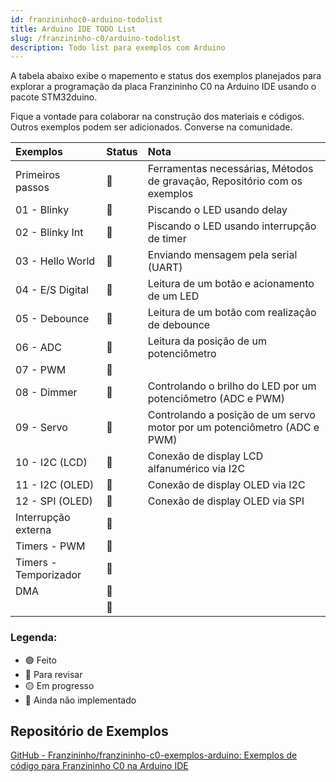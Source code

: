 ```yaml
---
id: franzininhoc0-arduino-todolist
title: Arduino IDE TODO List
slug: /franzininho-c0/arduino-todolist
description: Todo list para exemplos com Arduino
---
```


A tabela abaixo exibe o mapemento e status dos exemplos planejados para explorar a programação da placa Franzininho C0 na Arduino IDE usando o pacote STM32duino.

Fique a vontade para colaborar na construção dos materiais e códigos. Outros exemplos podem ser adicionados. Converse na comunidade.

| Exemplos                | Status | Nota                                                                      |
| :---------------------- | :----- | :------------------------------------------------------------------------ |
| Primeiros passos        | 🔵     | Ferramentas necessárias, Métodos de gravação, Repositório com os exemplos |
| 01 - Blinky             | 🔵     | Piscando o LED usando delay                                               |
| 02 - Blinky Int         | 🔵     | Piscando o LED usando interrupção de timer                                                                    |              |
| 03 - Hello World        | 🔵     | Enviando mensagem pela serial (UART)                                      |
| 04 - E/S Digital        | 🔵     | Leitura de um botão e acionamento de um LED                               |
| 05 - Debounce           | 🔵     | Leitura de um botão com realização de debounce                            |
| 06 - ADC                | 🔵     | Leitura da posição de um potenciômetro                                    |
| 07 - PWM                | 🔴     |                                                                           |
| 08 - Dimmer             | 🔵     | Controlando o brilho do LED por um potenciômetro (ADC e PWM)              |
| 09 - Servo              | 🔵     | Controlando a posição de um servo motor por um potenciômetro (ADC e PWM)  |
| 10 - I2C (LCD)          | 🔵     | Conexão de display LCD alfanumérico via I2C                               |
| 11 - I2C (OLED)         | 🔵     | Conexão de display OLED via I2C                                           |
| 12 - SPI (OLED)         | 🔵     | Conexão de display OLED via SPI                                           |
| Interrupção externa     | 🔴     |                                                                           |
| Timers - PWM            | 🔴     |                                                                           |
| Timers - Temporizador   | 🔴     |                                                                           |
| DMA                     | 🔴     |                                                                           |
|                         | 🔴     |                                                                           |


### Legenda:

- 🟢 Feito
- 🔵 Para revisar
- 🟡 Em progresso
- 🔴 Ainda não implementado

## Repositório de Exemplos

[GitHub - Franzininho/franzininho-c0-exemplos-arduino: Exemplos de código para Franzininho C0 na Arduino IDE](https://github.com/Franzininho/franzininho-c0-exemplos-arduino)